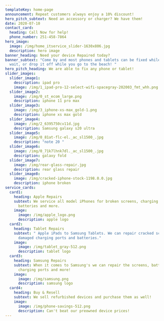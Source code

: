 ```yaml
---
templateKey: home-page
announcement: Repeat customers always enjoy a 10% discount!
hero_pitch_subtext: Need an accessory or charger? We have them!
date: 2020-07-10
contact_card:
  heading: Call Now for help!
  phone_number: 251-458-7864
hero_image:
  image: /img/home_itservice_slider-1630x806.jpg
  description: hero image
banner_heading: Need your device Repaired today?
banner_subtext: "Come by and most phones and tablets can be fixed while you
  wait, or drop it off while you go to the beach! "
hero_pitch_heading: We are able to fix any phone or tablet!
slider_images:
  slider_image1:
    description: ipad pro
    image: /img/1_ipad-pro-12-select-wifi-spacegray-202003_fmt_whh.png
  slider_image2:
    image: /img/0_st_ecom_large.png
    description: iphone 11 pro max
  slider_image3:
    image: /img/3_iphone-xs-max_gold-1.png
    description: iphone xs max gold
  slider_image4:
    image: /img/2_6395750cv11d.jpg
    description: Samsung galaxy s20 ultra
  slider_image5:
    image: /img/0_81at-flc-el._ac_sl1500_.jpg
    description: "note 20 "
  slider_image6:
    image: /img/0_71k7lhnk7dl._ac_sl1500_.jpg
    description: galaxy fold
  slider_image7:
    image: /img/rear-glass-repair.jpg
    description: rear glass repair
  slider_image8:
    image: /img/cracked-iphone-stock-1198.0.0.jpg
    description: iphone broken
service_cards:
  card1:
    heading: Apple Repairs
    subtext: We service all model iPhones for broken screens, charging ports,
      batteries and more.
    image:
      image: /img/apple_logo.png
      description: apple logo
  card2:
    heading: Tablet Repairs
    subtext: " Apple iPads to Samsung Tablets. We can repair cracked screens,
      damaged charging ports and batteries."
    image:
      image: /img/tablet_gray-512.png
      description: tablet logo
  card3:
    heading: Samsung Repairs
    subtext: When it comes to Samsung's we can repair the screens, batteries,
      charging ports and more!
    image:
      image: /img/samsung.png
      description: samsung logo
  card4:
    heading: Buy & Resell
    subtext: We sell refurbished devices and purchase them as well!
    image:
      image: /img/phone-savings-512.png
      description: Can't beat our preowned device prices!
---
```

